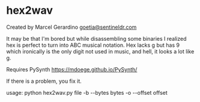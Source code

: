 # hex2wav
Created by Marcel Gerardino <goetia@sentineldr.com>

It may be that I'm bored but while disassembling some binaries I realized hex is perfect to turn into ABC musical
notation. Hex lacks g but has 9 which ironically is the only digit not used in music, and hell, it looks a lot like g.

Requires PySynth https://mdoege.github.io/PySynth/

If there is a problem, you fix it.

usage: python hex2wav.py file -b --bytes bytes -o --offset offset
